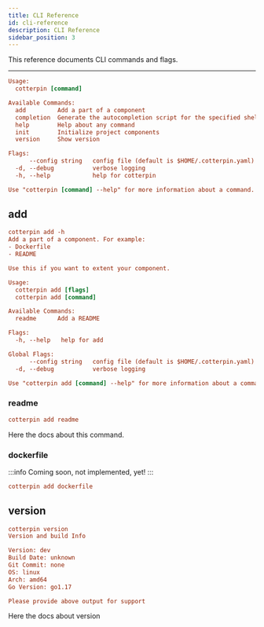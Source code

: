 ```yaml
---
title: CLI Reference
id: cli-reference
description: CLI Reference
sidebar_position: 3
---
```


This reference documents CLI commands and flags.

---

```ini
Usage:
  cotterpin [command]

Available Commands:
  add         Add a part of a component
  completion  Generate the autocompletion script for the specified shell
  help        Help about any command
  init        Initialize project components
  version     Show version

Flags:
      --config string   config file (default is $HOME/.cotterpin.yaml)
  -d, --debug           verbose logging
  -h, --help            help for cotterpin

Use "cotterpin [command] --help" for more information about a command.
```

## add

```ini
cotterpin add -h
Add a part of a component. For example:
- Dockerfile
- README

Use this if you want to extent your component.

Usage:
  cotterpin add [flags]
  cotterpin add [command]

Available Commands:
  readme      Add a README

Flags:
  -h, --help   help for add

Global Flags:
      --config string   config file (default is $HOME/.cotterpin.yaml)
  -d, --debug           verbose logging

Use "cotterpin add [command] --help" for more information about a command.
```

### readme

```ini
cotterpin add readme
```

Here the docs about this command.

### dockerfile

:::info
Coming soon, not implemented, yet!
:::

```ini
cotterpin add dockerfile
```

## version

```ini
cotterpin version
Version and build Info

Version: dev
Build Date: unknown
Git Commit: none
OS: linux
Arch: amd64
Go Version: go1.17

Please provide above output for support
```

Here the docs about version